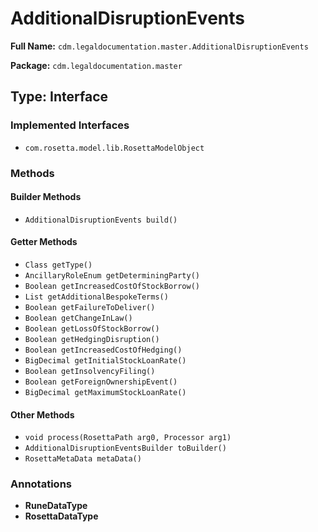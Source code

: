 # AdditionalDisruptionEvents

**Full Name:** `cdm.legaldocumentation.master.AdditionalDisruptionEvents`

**Package:** `cdm.legaldocumentation.master`

## Type: Interface

### Implemented Interfaces

- `com.rosetta.model.lib.RosettaModelObject`

### Methods

#### Builder Methods

- `AdditionalDisruptionEvents build()`

#### Getter Methods

- `Class getType()`
- `AncillaryRoleEnum getDeterminingParty()`
- `Boolean getIncreasedCostOfStockBorrow()`
- `List getAdditionalBespokeTerms()`
- `Boolean getFailureToDeliver()`
- `Boolean getChangeInLaw()`
- `Boolean getLossOfStockBorrow()`
- `Boolean getHedgingDisruption()`
- `Boolean getIncreasedCostOfHedging()`
- `BigDecimal getInitialStockLoanRate()`
- `Boolean getInsolvencyFiling()`
- `Boolean getForeignOwnershipEvent()`
- `BigDecimal getMaximumStockLoanRate()`

#### Other Methods

- `void process(RosettaPath arg0, Processor arg1)`
- `AdditionalDisruptionEventsBuilder toBuilder()`
- `RosettaMetaData metaData()`

### Annotations

- **RuneDataType**
- **RosettaDataType**

